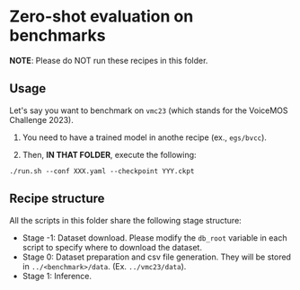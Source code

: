 # Zero-shot evaluation on benchmarks

**NOTE**: Please do NOT run these recipes in this folder.

## Usage

Let's say you want to benchmark on `vmc23` (which stands for the VoiceMOS Challenge 2023).

1. You need to have a trained model in anothe recipe (ex., `egs/bvcc`).

2. Then, **IN THAT FOLDER**, execute the following:
```
./run.sh --conf XXX.yaml --checkpoint YYY.ckpt
```

## Recipe structure

All the scripts in this folder share the following stage structure:

- Stage -1: Dataset download. Please modify the `db_root` variable in each script to specify where to download the dataset.
- Stage 0: Dataset preparation and csv file generation. They will be stored in `../<benchmark>/data`. (Ex. `../vmc23/data`).
- Stage 1: Inference.